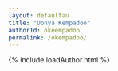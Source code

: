 ```yaml
---
layout: defaultau
title: "Oonya Kempadoo"
authorId: okeempadoo
permalink: /okempadoo/
---
```

{% include loadAuthor.html %}
<script>
    $(document).ready(function(){
        showAuthorBio('{{ page.authorId }}');
   });
</script>